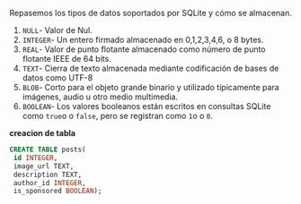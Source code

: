 

Repasemos los tipos de datos soportados por SQLite y cómo se almacenan.

1. `NULL`- Valor de Nul.
2. `INTEGER`- Un entero firmado almacenado en 0,1,2,3,4,6, o 8 bytes.
3. `REAL`- Valor de punto flotante almacenado como número de punto flotante IEEE de 64 bits.
4. `TEXT`- Cierra de texto almacenada mediante codificación de bases de datos como UTF-8
5. `BLOB`- Corto para el objeto grande binario y utilizado típicamente para imágenes, audio u otro medio multimedia.
6. `BOOLEAN`- Los valores booleanos están escritos en consultas SQLite como `true`o o `false`, pero se registran como `1`o o `0`.

**creacion de tabla**
```SQL
CREATE TABLE posts(
 id INTEGER,
 image_url TEXT,
 description TEXT,
 author_id INTEGER,
 is_sponsored BOOLEAN);
```
